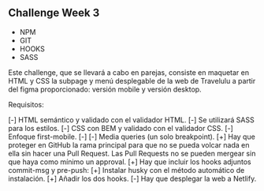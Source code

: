 ## Challenge Week 3

-   NPM
-   GIT
-   HOOKS
-   SASS

Este challenge, que se llevará a cabo en parejas, consiste en maquetar en HTML y CSS la subpage y menú desplegable de la web de Travelulu a partir del figma proporcionado: versión mobile y versión desktop.

Requisitos:

[-] HTML semántico y validado con el validador HTML.
[-] Se utilizará SASS para los estilos.
[-] CSS con BEM y validado con el validador CSS.
[-] Enfoque first-mobile.
[-] [-] Media queries (un solo breakpoint).
[+] Hay que proteger en GitHub la rama principal para que no se pueda volcar nada en ella sin hacer una Pull Request.
Las Pull Requests no se pueden mergear sin que haya como mínimo un approval.
[+] Hay que incluir los hooks adjuntos commit-msg y pre-push:
[+] Instalar husky con el método automático de instalación.
[+] Añadir los dos hooks.
[-] Hay que desplegar la web a Netlify.
